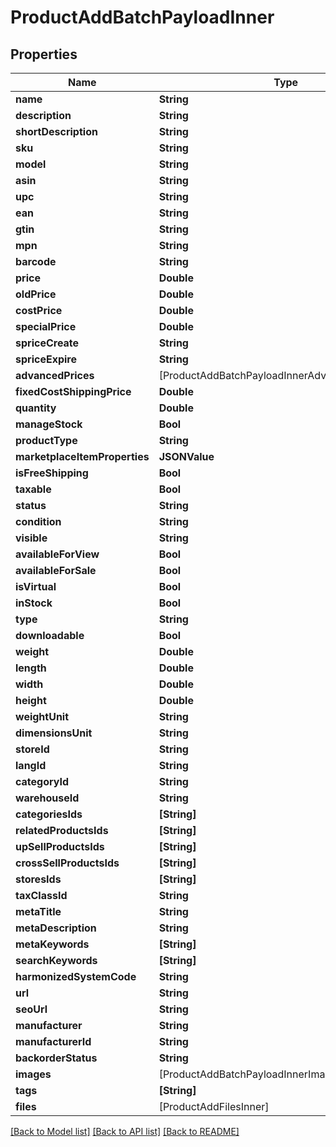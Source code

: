 # ProductAddBatchPayloadInner

## Properties
Name | Type | Description | Notes
------------ | ------------- | ------------- | -------------
**name** | **String** |  | [optional] 
**description** | **String** |  | [optional] 
**shortDescription** | **String** |  | [optional] 
**sku** | **String** |  | [optional] 
**model** | **String** |  | [optional] 
**asin** | **String** |  | [optional] 
**upc** | **String** |  | [optional] 
**ean** | **String** |  | [optional] 
**gtin** | **String** |  | [optional] 
**mpn** | **String** |  | [optional] 
**barcode** | **String** |  | [optional] 
**price** | **Double** |  | [optional] 
**oldPrice** | **Double** |  | [optional] 
**costPrice** | **Double** |  | [optional] 
**specialPrice** | **Double** |  | [optional] 
**spriceCreate** | **String** |  | [optional] 
**spriceExpire** | **String** |  | [optional] 
**advancedPrices** | [ProductAddBatchPayloadInnerAdvancedPricesInner] |  | [optional] 
**fixedCostShippingPrice** | **Double** |  | [optional] 
**quantity** | **Double** |  | [optional] 
**manageStock** | **Bool** |  | [optional] 
**productType** | **String** |  | [optional] 
**marketplaceItemProperties** | **JSONValue** |  | [optional] 
**isFreeShipping** | **Bool** |  | [optional] 
**taxable** | **Bool** |  | [optional] 
**status** | **String** |  | [optional] 
**condition** | **String** |  | [optional] 
**visible** | **String** |  | [optional] 
**availableForView** | **Bool** |  | [optional] 
**availableForSale** | **Bool** |  | [optional] 
**isVirtual** | **Bool** |  | [optional] 
**inStock** | **Bool** |  | [optional] 
**type** | **String** |  | [optional] 
**downloadable** | **Bool** |  | [optional] 
**weight** | **Double** |  | [optional] 
**length** | **Double** |  | [optional] 
**width** | **Double** |  | [optional] 
**height** | **Double** |  | [optional] 
**weightUnit** | **String** |  | [optional] 
**dimensionsUnit** | **String** |  | [optional] 
**storeId** | **String** |  | [optional] 
**langId** | **String** |  | [optional] 
**categoryId** | **String** |  | [optional] 
**warehouseId** | **String** |  | [optional] 
**categoriesIds** | **[String]** |  | [optional] 
**relatedProductsIds** | **[String]** |  | [optional] 
**upSellProductsIds** | **[String]** |  | [optional] 
**crossSellProductsIds** | **[String]** |  | [optional] 
**storesIds** | **[String]** |  | [optional] 
**taxClassId** | **String** |  | [optional] 
**metaTitle** | **String** |  | [optional] 
**metaDescription** | **String** |  | [optional] 
**metaKeywords** | **[String]** |  | [optional] 
**searchKeywords** | **[String]** |  | [optional] 
**harmonizedSystemCode** | **String** |  | [optional] 
**url** | **String** |  | [optional] 
**seoUrl** | **String** |  | [optional] 
**manufacturer** | **String** |  | [optional] 
**manufacturerId** | **String** |  | [optional] 
**backorderStatus** | **String** |  | [optional] 
**images** | [ProductAddBatchPayloadInnerImagesInner] |  | [optional] 
**tags** | **[String]** |  | [optional] 
**files** | [ProductAddFilesInner] |  | [optional] 

[[Back to Model list]](../README.md#documentation-for-models) [[Back to API list]](../README.md#documentation-for-api-endpoints) [[Back to README]](../README.md)


